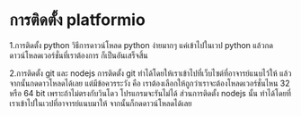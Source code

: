 # การติดตั้ง platformio  
1.การติดตั้ง python วิธีการดาวน์โหลด python ง่ายมากๆ แค่เข้าไปในเวป python แล้วกดดาวน์โหลดเวอร์ชั่นที่เราต้องการ ก็เป็นอันเสร็จสิ้น    
  
2.การติดตั้ง git และ nodejs การติดตั้ง git ทำได้โดยให้เราเข้าไปที่เว็บไซต์ที่อาจารย์แนบไว้ให้ แล้วจากนั้นกดดาวโหลดได้เลย แต่มีข้อควรระวัง คือ เราต้องเลือกให้ถูกว่าเราจะต้องโหลดเวอร์ชั่นไหน 32 หรือ 64 bit เพราะถ้าไม่ตรงกับวินโดว โปรแกรมจะรันไม่ได้ ส่วนการติดตั้ง nodejs นั้น ทำได้โดยที่เราเข้าไปในเวปที่อาจารย์แนบมาให้ จากนั้นก็กดดาวน์โหลดได้เลย
